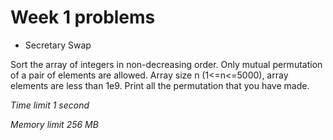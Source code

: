 # Week 1 problems

- Secretary Swap

Sort the array of integers in non-decreasing order. Only mutual permutation of a pair of elements are allowed. Array size n (1<=n<=5000), array elements are less than 
1e9. Print all the permutation that you have made. 


*Time limit  1 second*

*Memory limit 256 MB*




